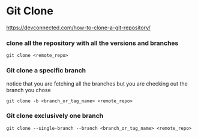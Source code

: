 # Git Clone
https://devconnected.com/how-to-clone-a-git-repository/

### clone all the repository with all the versions and branches
`git clone <remote_repo>`

### Git clone a specific branch
notice that you are fetching all the branches but you are checking out the branch you chose

`git clone -b <branch_or_tag_name> <remote_repo>`
  
### Git clone exclusively one branch
`git clone --single-branch --branch <branch_or_tag_name> <remote_repo>`
